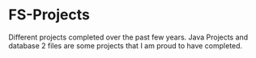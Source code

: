 # FS-Projects
Different projects completed over the past few years. 
Java Projects and database 2 files are some projects that I am proud to have completed.
